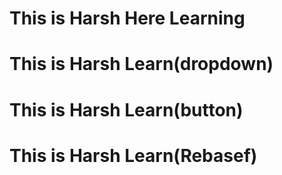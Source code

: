 # This is Harsh Here Learning 
# This is Harsh Learn(dropdown)
# This is Harsh Learn(button)
# This is Harsh Learn(Rebasef)
